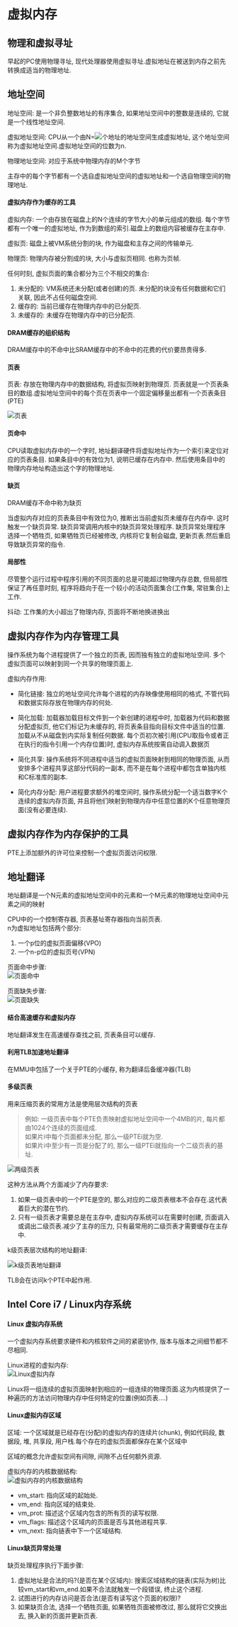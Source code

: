 # 虚拟内存

## 物理和虚拟寻址
早起的PC使用物理寻址, 现代处理器使用虚拟寻址.虚拟地址在被送到内存之前先转换成适当的物理地址.  


## 地址空间
地址空间: 是一个非负整数地址的有序集合, 如果地址空间中的整数是连续的, 它就是一个线性地址空间.   

虚拟地址空间: CPU从一个由N=![](http://chart.googleapis.com/chart?cht=tx&chl=2^{n})个地址的地址空间生成虚拟地址, 这个地址空间称为虚拟地址空间.虚拟地址空间的位数为n.   

物理地址空间: 对应于系统中物理内存的M个字节   

主存中的每个字节都有一个选自虚拟地址空间的虚拟地址和一个选自物理空间的物理地址.   

#### 虚拟内存作为缓存的工具
虚拟内存: 一个由存放在磁盘上的N个连续的字节大小的单元组成的数组. 每个字节都有一个唯一的虚拟地址, 作为到数组的索引.磁盘上的数组内容被缓存在主存中.  

虚拟页: 磁盘上被VM系统分割的块, 作为磁盘和主存之间的传输单元.   

物理页: 物理内存被分割成的块, 大小与虚拟页相同. 也称为页帧. 

任何时刻, 虚拟页面的集合都分为三个不相交的集合: 
1. 未分配的: VM系统还未分配(或者创建)的页. 未分配的块没有任何数据和它们关联, 因此不占任何磁盘空间.
2. 缓存的: 当前已缓存在物理内存中的已分配页.
3. 未缓存的: 未缓存在物理内存中的已分配页.

#### DRAM缓存的组织结构
DRAM缓存中的不命中比SRAM缓存中的不命中的花费的代价要昂贵得多.  

#### 页表
页表: 存放在物理内存中的数据结构, 将虚拟页映射到物理页. 页表就是一个页表条目的数组.虚拟地址空间中的每个页在页表中一个固定偏移量出都有一个页表条目(PTE)   

![页表](./0.jpg)   

#### 页命中
CPU读取虚拟内存中的一个字时, 地址翻译硬件将虚拟地址作为一个索引来定位对应的页表条目. 如果条目中的有效位为1, 说明已缓存在内存中. 然后使用条目中的物理内存地址构造出这个字的物理地址.

#### 缺页
DRAM缓存不命中称为缺页   

当虚拟内存对应的页表条目中有效位为0, 推断出当前虚拟页未缓存在内存中. 这时触发一个缺页异常. 缺页异常调用内核中的缺页异常处理程序. 缺页异常处理程序选择一个牺牲页, 如果牺牲页已经被修改, 内核将它复制会磁盘, 更新页表.然后重启导致缺页异常的指令.


#### 局部性
尽管整个运行过程中程序引用的不同页面的总是可能超过物理内存总数, 但局部性保证了再任意时刻, 程序将趋向于在一个较小的活动页面集合(工作集, 常驻集合)上工作.   

抖动: 工作集的大小超出了物理内存, 页面将不断地换进换出

## 虚拟内存作为内存管理工具
操作系统为每个进程提供了一个独立的页表, 因而独有独立的虚拟地址空间. 多个虚拟页面可以映射到同一个共享的物理页面上.   

虚拟内存作用:
- 简化链接: 独立的地址空间允许每个进程的内存映像使用相同的格式, 不管代码和数据实际存放在物理内存的何处.

- 简化加载: 加载器加载目标文件到一个新创建的进程中时, 加载器为代码和数据分配虚拟页, 他它们标记为未缓存的, 将页表条目指向目标文件中适当的位置. 加载从不从磁盘到内实际复制任何数据. 每个页初次被引用(CPU取指令或者正在执行的指令引用一个内存位置)时, 虚拟内存系统按需自动调入数据页
- 简化共享: 操作系统将不同进程中适当的虚拟页面映射到相同的物理页面, 从而安排多个进程共享这部分代码的一副本, 而不是在每个进程中都包含单独内核和C标准库的副本.
- 简化内存分配: 用户进程要求额外的堆空间时, 操作系统分配一个适当数字K个连续的虚拟内存页面, 并且将他们映射到物理内存中任意位置的K个任意物理页面(没有必要连续).

## 虚拟内存作为内存保护的工具
PTE上添加额外的许可位来控制一个虚拟页面访问权限.

## 地址翻译
地址翻译是一个N元素的虚拟地址空间中的元素和一个M元素的物理地址空间中元素之间的映射   

CPU中的一个控制寄存器, 页表基址寄存器指向当前页表.   
n为虚拟地址包括两个部分:
1. 一个p位的虚拟页面偏移(VPO)
2. 一个n-p位的虚拟页号(VPN)

页面命中步骤:  
![页面命中](./1.jpg)  

页面缺失步骤:  
![页面缺失](./2.jpg)  

#### 结合高速缓存和虚拟内存
地址翻译发生在高速缓存查找之前, 页表条目可以缓存.  

#### 利用TLB加速地址翻译
在MMU中包括了一个关于PTE的小缓存, 称为翻译后备缓冲器(TLB)

#### 多级页表
用来压缩页表的常用方法是使用层次结构的页表   

>例如: 一级页表中每个PTE负责映射虚拟地址空间中一个4MB的片, 每片都由1024个连续的页面组成.   
如果片i中每个页面都未分配, 那么一级PTEi就为空.   
如果片i中至少有一页是分配了的, 那么一级PTEi就指向一个二级页表的基址.  

![两级页表](./3.jpg)   

这种方法从两个方面减少了内存要求: 
1. 如果一级页表中的一个PTE是空的, 那么对应的二级页表根本不会存在.这代表着巨大的潜在节约.
2. 只有一级页表才需要总是在主存中, 虚拟内存系统可以在需要时创建, 页面调入或调出二级页表.减少了主存的压力, 只有最常用的二级页表才需要缓存在主存中.

k级页表层次结构的地址翻译:  

![k级页表地址翻译](./4.jpg)  

TLB会在访问k个PTE中起作用.  

## Intel Core i7 / Linux内存系统
#### Linux 虚拟内存系统
一个虚拟内存系统要求硬件和内核软件之间的紧密协作, 版本与版本之间细节都不尽相同.   

Linux进程的虚拟内存:   
![Linux虚拟内存](./5.jpg)   

Linux将一组连续的虚拟页面映射到相应的一组连续的物理页面.这为内核提供了一种遍历的方法访问物理内存中任何特定的位置(例如页表....)   

#### Linux虚拟内存区域
区域: 一个区域就是已经存在(分配)的虚拟内存的连续片(chunk), 例如代码段, 数据段, 堆, 共享段, 用户栈.每个存在的虚拟页面都保存在某个区域中   

区域的概念允许虚拟空间有间隙, 间隙不占任何额外资源.   

虚拟内存的内核数据结构:  
![虚拟内存的内核数据结构](./6.jpg)  

- vm_start: 指向区域的起始处.
- vm_end: 指向区域的结束处.
- vm_prot: 描述这个区域内包含的所有页的读写权限.
- vm_flags: 描述这个区域内的页面是否与其他进程共享.
- vm_next: 指向链表中下一个区域结构.

#### Linux缺页异常处理
缺页处理程序执行下面步骤:
1. 虚拟地址是合法的吗?(是否在某个区域内): 搜索区域结构的链表(实际为树)比较vm_start和vm_end.如果不合法就触发一个段错误, 终止这个进程.
2. 试图进行的内存访问是否合法(是否有读写这个页面的权限)?
3. 如果缺页合法, 选择一个牺牲页面, 如果牺牲页面被修改过, 那么就将它交换出去, 换入新的页面并更新页表.
